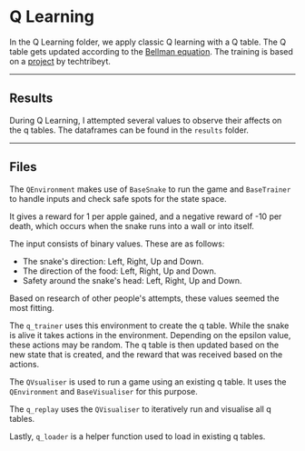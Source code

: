 ﻿# Q Learning

In the Q Learning folder, we apply classic Q learning with a Q table. The Q table gets updated according to the [Bellman equation](https://en.wikipedia.org/wiki/Bellman_equation). The training is based on a [project](https://github.com/techtribeyt/snake-q-learning) by techtribeyt.

---

## Results

During Q Learning, I attempted several values to observe their affects on the q tables. The dataframes can be found in the `results` folder.

--- 

## Files

The `QEnvironment` makes use of `BaseSnake` to run the game and `BaseTrainer` to handle inputs and check safe spots for the state space.

It gives a reward for 1 per apple gained, and a negative reward of -10 per death, which occurs when the snake runs into a wall or into itself.

The input consists of binary values. These are as follows:
- The snake's direction: Left, Right, Up and Down.
- The direction of the food: Left, Right, Up and Down.
- Safety around the snake's head: Left, Right, Up and Down.

Based on research of other people's attempts, these values seemed the most fitting.

The `q_trainer` uses this environment to create the q table. While the snake is alive it takes actions in the environment. Depending on the epsilon value, these actions may be random. The q table is then updated based on the new state that is created, and the reward that was received based on the actions.

The `QVsualiser` is used to run a game using an existing q table. It uses the `QEnvironment` and `BaseVisualiser` for this purpose. 

The `q_replay` uses the `QVisualiser` to iteratively run and visualise all q tables.

Lastly, `q_loader` is a helper function used to load in existing q tables.